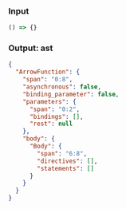 ### Input
```js parse:expr
() => {}
```

### Output: ast
```json
{
  "ArrowFunction": {
    "span": "0:8",
    "asynchronous": false,
    "binding_parameter": false,
    "parameters": {
      "span": "0:2",
      "bindings": [],
      "rest": null
    },
    "body": {
      "Body": {
        "span": "6:8",
        "directives": [],
        "statements": []
      }
    }
  }
}
```
